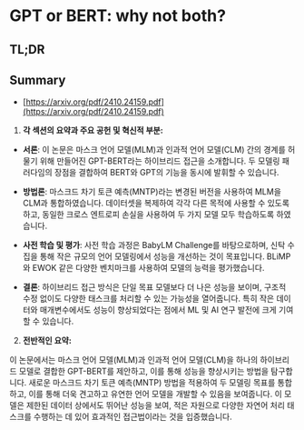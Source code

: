 # GPT or BERT: why not both?
## TL;DR
## Summary
- [https://arxiv.org/pdf/2410.24159.pdf](https://arxiv.org/pdf/2410.24159.pdf)

1. **각 섹션의 요약과 주요 공헌 및 혁신적 부분:**

- **서론**: 이 논문은 마스크 언어 모델(MLM)과 인과적 언어 모델(CLM) 간의 경계를 허물기 위해 만들어진 GPT-BERT라는 하이브리드 접근을 소개합니다. 두 모델링 패러다임의 장점을 결합하여 BERT와 GPT의 기능을 동시에 발휘할 수 있습니다.

- **방법론**: 마스크드 차기 토큰 예측(MNTP)라는 변경된 버전을 사용하여 MLM을 CLM과 통합하였습니다. 데이터셋을 복제하여 각각 다른 목적에 사용할 수 있도록 하고, 동일한 크로스 엔트로피 손실을 사용하여 두 가지 모델 모두 학습하도록 하였습니다.

- **사전 학습 및 평가**: 사전 학습 과정은 BabyLM Challenge를 바탕으로하며, 신탁 수집을 통해 작은 규모의 언어 모델링에서 성능을 개선하는 것이 목표입니다. BLiMP와 EWOK 같은 다양한 벤치마크를 사용하여 모델의 능력을 평가했습니다.

- **결론**: 하이브리드 접근 방식은 단일 목표 모델보다 더 나은 성능을 보이며, 구조적 수정 없이도 다양한 태스크를 처리할 수 있는 가능성을 열어줍니다. 특히 작은 데이터와 매개변수에서도 성능이 향상되었다는 점에서 ML 및 AI 연구 발전에 크게 기여할 수 있습니다.

2. **전반적인 요약:**

이 논문에서는 마스크 언어 모델(MLM)과 인과적 언어 모델(CLM)을 하나의 하이브리드 모델로 결합한 GPT-BERT를 제안하고, 이를 통해 성능을 향상시키는 방법을 탐구합니다. 새로운 마스크드 차기 토큰 예측(MNTP) 방법을 적용하여 두 모델링 목표를 통합하고, 이를 통해 더욱 견고하고 유연한 언어 모델을 개발할 수 있음을 보여줍니다. 이 모델은 제한된 데이터 상에서도 뛰어난 성능을 보여, 적은 자원으로 다양한 자연어 처리 태스크를 수행하는 데 있어 효과적인 접근법이라는 것을 입증했습니다.
